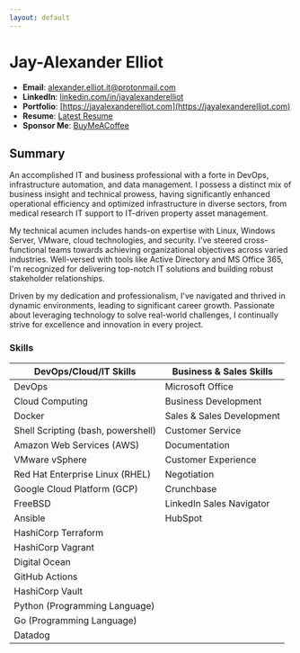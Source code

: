 ```yaml
---
layout: default
---
```


# Jay-Alexander Elliot

- **Email**: [alexander.elliot.it@protonmail.com](mailto:alexander.elliot.it@protonmail.com)
- **LinkedIn**: [linkedin.com/in/jayalexanderelliot](https://linkedin.com/in/jayalexanderelliot)
- **Portfolio**: [https://jayalexanderelliot.com](https://jayalexanderelliot.com)
- **Resume**: [Latest Resume](./resume.pdf)
- **Sponsor Me**: [BuyMeACoffee](https://www.buymeacoffee.com/jscribe)

## Summary


An accomplished IT and business professional with a forte in DevOps, infrastructure automation, and data management. I possess a distinct mix of business insight and technical prowess, having significantly enhanced operational efficiency and optimized infrastructure in diverse sectors, from medical research IT support to IT-driven property asset management.

My technical acumen includes hands-on expertise with Linux, Windows Server, VMware, cloud technologies, and security. I've steered cross-functional teams towards achieving organizational objectives across varied industries. Well-versed with tools like Active Directory and MS Office 365, I'm recognized for delivering top-notch IT solutions and building robust stakeholder relationships.

Driven by my dedication and professionalism, I've navigated and thrived in dynamic environments, leading to significant career growth. Passionate about leveraging technology to solve real-world challenges, I continually strive for excellence and innovation in every project.


### Skills

| DevOps/Cloud/IT Skills                | Business & Sales Skills         |
|--------------------------------------|--------------------------------|
| DevOps                               | Microsoft Office               |
| Cloud Computing                      | Business Development           |
| Docker                               | Sales & Sales Development      |
| Shell Scripting (bash, powershell)   | Customer Service               |
| Amazon Web Services (AWS)            | Documentation                  |
| VMware vSphere                       | Customer Experience            |
| Red Hat Enterprise Linux (RHEL)      | Negotiation                    |
| Google Cloud Platform (GCP)          | Crunchbase                     |
| FreeBSD                              | LinkedIn Sales Navigator       |
| Ansible                              | HubSpot                        |
| HashiCorp Terraform                  |                                |
| HashiCorp Vagrant                    |                                |
| Digital Ocean                        |                                |
| GitHub Actions                       |                                |
| HashiCorp Vault                      |                                |
| Python (Programming Language)        |                                |
| Go (Programming Language)            |                                |
| Datadog                              |                                |


